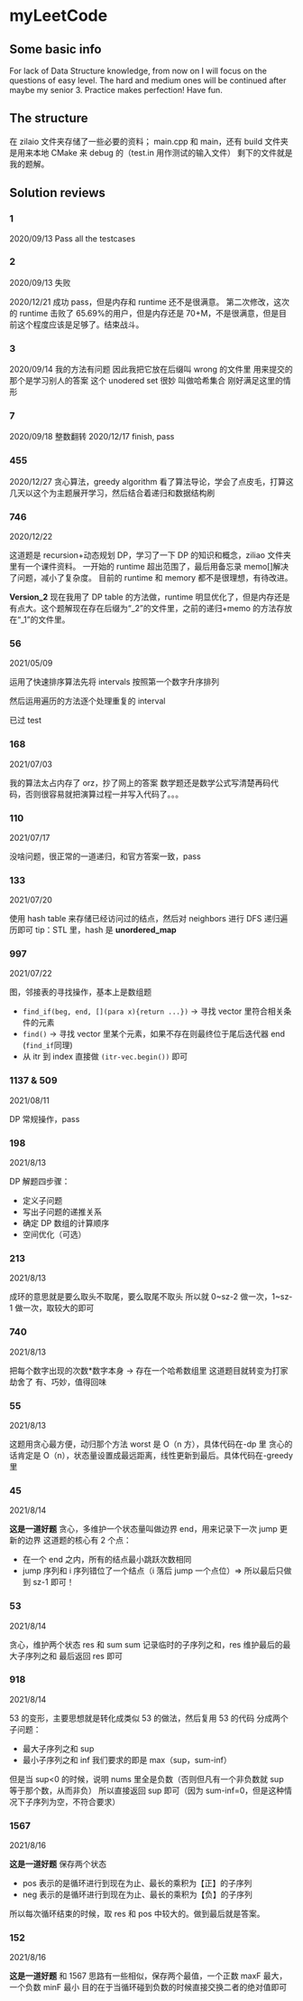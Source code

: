 # myLeetCode

## Some basic info

For lack of Data Structure knowledge, from now on I will focus on the questions of easy level. The hard and medium ones will be continued after maybe my senior 3. Practice makes perfection! Have fun.

## The structure

在 zilaio 文件夹存储了一些必要的资料；
main.cpp 和 main，还有 build 文件夹是用来本地 CMake 来 debug 的（test.in 用作测试的输入文件）
剩下的文件就是我的题解。

## Solution reviews

### 1

2020/09/13
Pass all the testcases

### 2

2020/09/13
失败

2020/12/21
成功 pass，但是内存和 runtime 还不是很满意。
第二次修改，这次的 runtime 击败了 65.69%的用户，但是内存还是 70+M，不是很满意，但是目前这个程度应该是足够了。结束战斗。

### 3

2020/09/14
我的方法有问题 因此我把它放在后缀叫 wrong 的文件里
用来提交的那个是学习别人的答案
这个 unodered set 很妙 叫做哈希集合 刚好满足这里的情形

### 7

2020/09/18
整数翻转
2020/12/17
finish, pass

### 455

2020/12/27
贪心算法，greedy algorithm
看了算法导论，学会了点皮毛，打算这几天以这个为主题展开学习，然后结合着递归和数据结构刷

### 746

2020/12/22

这道题是 recursion+动态规划 DP，学习了一下 DP 的知识和概念，ziliao 文件夹里有一个课件资料。
一开始的 runtime 超出范围了，最后用备忘录 memo[]解决了问题，减小了复杂度。
目前的 runtime 和 memory 都不是很理想，有待改进。

**Version_2** 现在我用了 DP table 的方法做，runtime 明显优化了，但是内存还是有点大。这个题解现在存在后缀为“\_2”的文件里，之前的递归+memo 的方法存放在“\_1”的文件里。

### 56

2021/05/09

运用了快速排序算法先将 intervals 按照第一个数字升序排列

然后运用遍历的方法逐个处理重复的 interval

已过 test

### 168

2021/07/03

我的算法太占内存了 orz，抄了网上的答案
数学题还是数学公式写清楚再码代码，否则很容易就把演算过程一并写入代码了。。。

### 110

2021/07/17

没啥问题，很正常的一道递归，和官方答案一致，pass

### 133

2021/07/20

使用 hash table 来存储已经访问过的结点，然后对 neighbors 进行 DFS 递归遍历即可
tip：STL 里，hash 是 **unordered_map**

### 997

2021/07/22

图，邻接表的寻找操作，基本上是数组题

- `find_if(beg, end, [](para x){return ...})` -> 寻找 vector 里符合相关条件的元素
- `find()` -> 寻找 vector 里某个元素，如果不存在则最终位于尾后迭代器 end (`find_if`同理)
- 从 itr 到 index 直接做 `(itr-vec.begin())` 即可

### 1137 & 509

2021/08/11

DP 常规操作，pass

### 198

2021/8/13

DP 解题四步骤：

- 定义子问题
- 写出子问题的递推关系
- 确定 DP 数组的计算顺序
- 空间优化（可选）

### 213

2021/8/13

成环的意思就是要么取头不取尾，要么取尾不取头
所以就 0~sz-2 做一次，1~sz-1 做一次，取较大的即可

### 740

2021/8/13

把每个数字出现的次数\*数字本身 -> 存在一个哈希数组里
这道题目就转变为打家劫舍了
有、巧妙，值得回味

### 55

2021/8/13

这题用贪心最方便，动归那个方法 worst 是 O（n 方），具体代码在-dp 里
贪心的话肯定是 O（n），状态量设置成最远距离，线性更新到最后。具体代码在-greedy 里

### 45

2021/8/14

**这是一道好题**
贪心，多维护一个状态量叫做边界 end，用来记录下一次 jump 更新的边界
这道题的核心有 2 个点：

- 在一个 end 之内，所有的结点最小跳跃次数相同
- jump 序列和 i 序列错位了一个结点（i 落后 jump 一个点位）=> 所以最后只做到 sz-1 即可！

### 53

2021/8/14

贪心，维护两个状态 res 和 sum
sum 记录临时的子序列之和，res 维护最后的最大子序列之和
最后返回 res 即可

### 918

2021/8/14

53 的变形，主要思想就是转化成类似 53 的做法，然后复用 53 的代码
分成两个子问题：

- 最大子序列之和 sup
- 最小子序列之和 inf
  我们要求的即是 max（sup，sum-inf）

但是当 sup<0 的时候，说明 nums 里全是负数（否则但凡有一个非负数就 sup 等于那个数，从而非负）
所以直接返回 sup 即可（因为 sum-inf=0，但是这种情况下子序列为空，不符合要求）

### 1567

2021/8/16

**这是一道好题**
保存两个状态

- pos 表示的是循环进行到现在为止、最长的乘积为【正】的子序列
- neg 表示的是循环进行到现在为止、最长的乘积为【负】的子序列

所以每次循环结束的时候，取 res 和 pos 中较大的。做到最后就是答案。

### 152

2021/8/16

**这是一道好题**
和 1567 思路有一些相似，保存两个最值，一个正数 maxF 最大，一个负数 minF 最小
目的在于当循环碰到负数的时候直接交换二者的绝对值即可
